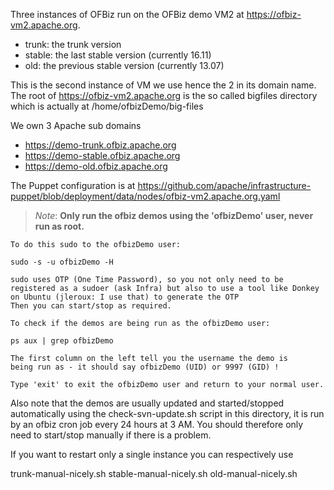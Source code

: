 Three instances of OFBiz run on the OFBiz demo VM2 at https://ofbiz-vm2.apache.org.

* trunk: the trunk version
* stable: the last stable version (currently 16.11)
* old: the previous stable version (currently 13.07)
 
This is the second instance of VM we use hence the 2 in its domain name.
The root of https://ofbiz-vm2.apache.org is the so called bigfiles directory 
which is actually at /home/ofbizDemo/big-files

We own 3 Apache sub domains

* https://demo-trunk.ofbiz.apache.org
* https://demo-stable.ofbiz.apache.org
* https://demo-old.ofbiz.apache.org

The Puppet configuration is at 
https://github.com/apache/infrastructure-puppet/blob/deployment/data/nodes/ofbiz-vm2.apache.org.yaml


>_Note_: **Only run the ofbiz demos using the 'ofbizDemo' user, never run as root.** 
    
    To do this sudo to the ofbizDemo user:

    sudo -s -u ofbizDemo -H

    sudo uses OTP (One Time Password), so you not only need to be registered as a sudoer (ask Infra) but also to use a tool like Donkey on Ubuntu (jleroux: I use that) to generate the OTP
    Then you can start/stop as required.

    To check if the demos are being run as the ofbizDemo user:

    ps aux | grep ofbizDemo

    The first column on the left tell you the username the demo is
    being run as - it should say ofbizDemo (UID) or 9997 (GID) !

    Type 'exit' to exit the ofbizDemo user and return to your normal user.

Also note that the demos are usually updated and started/stopped
automatically using the check-svn-update.sh script in this
directory, it is run by an ofbiz cron job every 24 hours at 3 AM.
You should therefore only need to start/stop manually if there is
a problem.

If you want to restart only a single instance you can respectively use

trunk-manual-nicely.sh
stable-manual-nicely.sh
old-manual-nicely.sh

